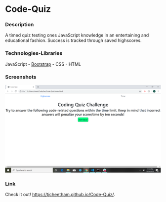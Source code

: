 # Code-Quiz

### Description
A timed quiz testing ones JavaScript knowledge in an entertaining and educational fashion. Success is tracked through saved highscores.

### Technologies-Libraries
JavaScript - [Bootstrap](https://getbootstrap.com/) - CSS - HTML

### Screenshots

![Screenshot](assets/images/2019-10-24.png)

### Link
Check it out!
https://tjcheetham.github.io/Code-Quiz/.
